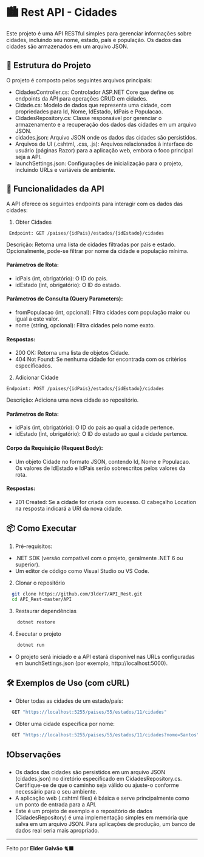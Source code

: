 
# 🏙️ Rest API - Cidades

Este projeto é uma API RESTful simples para gerenciar informações sobre cidades, incluindo seu nome, estado, país e população. Os dados das cidades são armazenados em um arquivo JSON.

## 📁 Estrutura do Projeto

O projeto é composto pelos seguintes arquivos principais:

- CidadesController.cs: Controlador ASP.NET Core que define os endpoints da API para operações CRUD em cidades.
- Cidade.cs: Modelo de dados que representa uma cidade, com propriedades para Id, Nome, IdEstado, IdPais e Populacao.
- CidadesRepository.cs: Classe responsável por gerenciar o armazenamento e a recuperação dos dados das cidades em um arquivo JSON.
- cidades.json: Arquivo JSON onde os dados das cidades são persistidos.
- Arquivos de UI (.cshtml, .css, .js): Arquivos relacionados à interface do usuário (páginas Razor) para a aplicação web, embora o foco principal seja a API.
- launchSettings.json: Configurações de inicialização para o projeto, incluindo URLs e variáveis de ambiente.
## 🎯 Funcionalidades da API

A API oferece os seguintes endpoints para interagir com os dados das cidades:

1. Obter Cidades

```http
 Endpoint: GET /paises/{idPais}/estados/{idEstado}/cidades
```

Descrição: Retorna uma lista de cidades filtradas por país e estado. Opcionalmente, pode-se filtrar por nome da cidade e população mínima.

#### Parâmetros de Rota:
- idPais (int, obrigatório): O ID do país.
- idEstado (int, obrigatório): O ID do estado.
#### Parâmetros de Consulta (Query Parameters):
- fromPopulacao (int, opcional): Filtra cidades com população maior ou igual a este valor.
- nome (string, opcional): Filtra cidades pelo nome exato.
#### Respostas:
- 200 OK: Retorna uma lista de objetos Cidade.
- 404 Not Found: Se nenhuma cidade for encontrada com os critérios especificados.
2. Adicionar Cidade
```http
Endpoint: POST /paises/{idPais}/estados/{idEstado}/cidades
```
Descrição: Adiciona uma nova cidade ao repositório.

#### Parâmetros de Rota:
- idPais (int, obrigatório): O ID do país ao qual a cidade pertence.
- idEstado (int, obrigatório): O ID do estado ao qual a cidade pertence.
#### Corpo da Requisição (Request Body):
- Um objeto Cidade no formato JSON, contendo Id, Nome e Populacao. Os valores de IdEstado e IdPais serão sobrescritos pelos valores da rota.
#### Respostas:
- 201 Created: Se a cidade for criada com sucesso. O cabeçalho Location na resposta indicará a URI da nova cidade.


## 📦 Como Executar

1. Pré-requisitos:
- .NET SDK (versão compatível com o projeto, geralmente .NET 6 ou superior).
- Um editor de código como Visual Studio ou VS Code.

2. Clonar o repositório

```bash
  git clone https://github.com/3lder7/API_Rest.git
  cd API_Rest-master/API
```

3. Restaurar dependências

```bash
    dotnet restore
```

4. Executar o projeto

```bash
    dotnet run
```

- O projeto será iniciado e a API estará disponível nas URLs configuradas em launchSettings.json (por exemplo, http://localhost:5000).

## 🛠️ Exemplos de Uso (com cURL)

- Obter todas as cidades de um estado/país:

```bash
  GET "https://localhost:5255/paises/55/estados/11/cidades"
```
- Obter uma cidade específica por nome:

```bash
  GET "https://localhost:5255/paises/55/estados/11/cidades?nome=Santos"
```


## ❗Observações

- Os dados das cidades são persistidos em um arquivo JSON (cidades.json) no diretório especificado em CidadesRepository.cs. Certifique-se de que o caminho seja válido ou ajuste-o conforme necessário para o seu ambiente.
- A aplicação web (.cshtml files) é básica e serve principalmente como um ponto de entrada para a API.
- Este é um projeto de exemplo e o repositório de dados (CidadesRepository) é uma implementação simples em memória que salva em um arquivo JSON. Para aplicações de produção, um banco de dados real seria mais apropriado.

---
  Feito por **Elder Galvão** 🐈‍⬛
